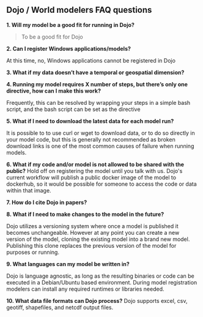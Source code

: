 ## **Dojo / World modelers FAQ questions**

 **1. Will my model be a good fit for running in Dojo?**
 
 > To be a good fit for Dojo

 **2. Can I register Windows applications/models?**

At this time, no, Windows applications cannot be registered in Dojo

 **3. What if my data doesn’t have a temporal or geospatial dimension?**

 **4. Running my model requires X number of steps, but there’s only one
    directive, how can I make this work?**

Frequently, this can be resolved by wrapping your steps in a simple bash script, and the bash script can be set as the directive

 **5. What if I need to download the latest data for each model run?**

It is possible to to use curl or wget to download data, or to do so directly in your model code, but this is generally not recommended as broken download links is one of the most common causes of failure when running models.

 **6. What if my code and/or model is not allowed to be shared with the
    public?**
Hold off on registering the model until you talk with us. Dojo's current workflow will publish a public docker image of the model to dockerhub, so it would be possible for someone to access the code or data within that image. 

 **7. How do I cite Dojo in papers?**

 **8. What if I need to make changes to the model in the future?**

Dojo utilizes a versioning system where once a model is published it becomes unchangeable. However at any point you can create a new version of the model, cloning the existing model into a brand new model. Publishing this clone replaces the previous version of the model for purposes or running.

 **9. What languages can my model be written in?**

Dojo is language agnostic, as long as the resulting binaries or code can be executed in a Debian/Ubuntu based environment. During model registration modelers can install any required runtimes or libraries needed.

 **10. What data file formats can Dojo process?**
 Dojo supports excel, csv, geotiff, shapefiles, and netcdf output files.
